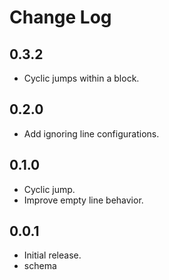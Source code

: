 # Change Log

## 0.3.2

- Cyclic jumps within a block.

## 0.2.0

- Add ignoring line configurations.

## 0.1.0

- Cyclic jump.
- Improve empty line behavior.

## 0.0.1

- Initial release.
- schema
